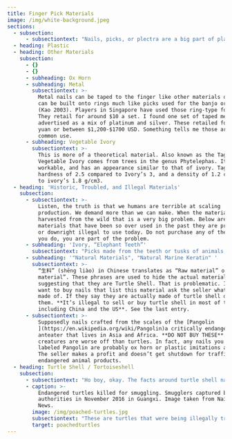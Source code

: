 ```yaml
---
title: Finger Pick Materials
image: /img/white-background.jpeg
sections:
  - subsection:
      - subsectiontext: "Nails, picks, or plectra are a big part of playing guzheng. The design and material change the sound the instrument produces. Below we will look at what materials guzheng nails are made of. Due to quality differences it is difficult to say that one material is better than any other but there are certain trends.\r\n\n\r\n\nMost modern finger picks are made either from a type of polymer (plastic) or turtle shell.  Both are relatively recent inventions. Master players spoke of playing without picks or using metal, bone, or ivory picks for much of their lives. Turtle shell came in to vogue because it is a hard material that polishes smooth, can be worked with relative ease, and is associated with concepts of luxury and artistry. Unfortunately so many sea turtles have been killed for their shells that the populations are in steep decline. If demand keeps up we won’t have turtles left. As members of this community we should use other materials for our nails. Thankfully, there are many choices.\r\n\n\r\n\nPlastics are a relatively new class of materials whose hardness, density, and workability can be customized. They are also far easier and cheaper to mass produce. They are less prone to wear than bamboo and lighter than stone.  They can be colored to any hue, stamped with meaningful symbols, or mixed with other materials to some interesting results.\r\n\n\r\n\nMetal is a choice as well, often coming with the advantage of being shaped into rings that one can wear without tape. Still other materials are possible as most any hard material can be used. Never before have guzheng players had this much choice!"
  - heading: Plastic
  - heading: Other Materials
    subsection:
      - {}
      - {}
      - subheading: Ox Horn
      - subheading: Metal
        subsectiontext: >-
          Metal nails can be taped to the finger like other materials or they
          can be built onto rings much like picks used for the banjo or guitar
          (Kao 2003). Players in Singapore have used those ring-type for years.
          They retail for around $10 a set. I found one set of taped metal nails
          advertised as a mix of platinum and silver. These retailed for 8800
          yuan or between $1,200-$1700 USD. Something tells me those aren’t in
          common use.
      - subheading: Vegetable Ivory
        subsectiontext: >-
          This is more of a theoretical material. Also known as the Tagua nut,
          Vegetable Ivory comes from trees in the genus Phytelephas. It is hard,
          workable, and has an appearance similar to that of ivory. Tagua has a
          hardness of 2.5 compared to Ivory’s 3, and a density of 1.2 compared
          to ivory’s 1.8 g/cm3.
  - heading: 'Historic, Troubled, and Illegal Materials'
    subsection:
      - subsectiontext: >-
          Listen, the truth is that we humans are terrible at scaling
          production. We demand more than we can make. When the material is
          harvested from the wild that is a very big problem. Below are
          materials that have been so over used in the past they are problematic
          or downright illegal to use today. Do not purchase any of these. If
          you do, you are part of the problem.
      - subheading: 'Ivory, “Elephant Teeth”'
        subsectiontext: "Picks made from the teeth or tusks of animals, most famously elephants. **DO NOT BUY THESE**. The ivory trade has led to the near destruction of elephants around the world. Laws have been passed in China, the US, and most other countries to stop the selling of elephant ivory. And yet, in 2018 I found “elephant teeth” nails for sale in a store. It was only one store out of several dozen that I visited but it was a disturbing reminder that they are still out there. Purchasing elephant ivory products is illegal. So is crossing borders with them.\r\n\n\r\n\nNow, I do have to say, the word “ivory” is a category covering more than the tusks of elephants. It is theoretically possible for ivory to be harvested from other animals but most don’t produce it in the right shape to be used for nails. (The elk of the American West grow two teeth of ivory, for example.) When you see “ivory”, assume that means elephant ivory. Don’t buy it."
      - subheading: '"Natural Materials", "Natural Marine Keratin" '
        subsectiontext: >-
          “生料” (shēng liào) in Chinese translates as “Raw material” or “Natural
          material”. These phrases are used to hide the actual material while
          suggesting that they are Turtle Shell. That is problematic. If you
          want to buy nails that list this material ask the seller what they are
          made of. If they say they are actually made of turtle shell don’t buy
          them. **It’s illegal to sell or buy turtle shell in most of the world
          including China and the US**. See the last entry.
      - subsectiontext: >-
          Supposedly nails crafted from the scales of the [Pangolin
          ](https://en.wikipedia.org/wiki/Pangolin)a critically endangered
          anteater that lives in Asia and Africa. **DO NOT BUY THESE**. These
          creatures are worse off than turtles. In fact, any nails you find
          labeled Pangolin are probably ox horn or plastic imitations anyways.
          The seller makes a profit and doesn’t get shutdown for trafficking in
          endangered animal products.
  - heading: Turtle Shell / Tortoiseshell
    subsection:
      - subsectiontext: "Ho boy, okay. The facts around turtle shell nails puts Guzheng Alive in a tight position. On the one hand the goal of this website is to provide exposure to the guzheng for English speakers. Turtle shell nails are factually part of that world.  On the other hand **you should not use turtle shell nails.** Turtle Shell or Tortoiseshell has been **illegal in the US since 1975 and in China since 1981** which are the years they joined the CITES convention. If law isn’t enough, turtle shell harvesting has destroyed sea turtle populations. Sea turtles cannot be raised like fish. Sustainable harvesting has proven impossible. Further, since sea turtles live as long as humans (80 years) harvesting naturally deceased turtles does not address current demands. Thankfully, nail makers are constantly coming up with new materials that offer a range of advantages. Do the world a favor and buy a different material.\r\n\n\r\n\nSo. With all that said let’s get on to the facts of turtle shell nails.\r\n\n\r\n\nTurtle Shell - 玳瑁 (dàimào), translates badly as “cockroach”, or slightly better as “natural jewels”. These are the shells of any one of 7 sea turtles. **DO NOT BUY THESE**.  Turtle shell became a trend in China because it is a hard material that polishes smooth, can be worked with relative ease, and is associated with concepts of luxury and artistry. It is less prone to wear and chipping than bamboo and lighter and easier to work than stone. Turtle shell have been used for many luxury items.\r\n\n\r\n\nBuying Turtle Shell nails is selfish. Other materials sound great, are cheaper, and are easier to find. If you buy turtle shell for how they look or their status then you are engaging in the worst form of vanity. No one can see them! You put them on the inside of your hands! You cover them in tape! \r\n\n\r\n\nNow I must warn you, below is a disturbing image. It’s important to see it."
      - caption: >-
          Endangered turtles killed for smuggling. Smugglers captured by Chinese
          authorities in November 2016 in Guangxi. Image taken from Naira Naija
          News.
        image: /img/poached-turtles.jpg
        subsectiontext: "These are turtles that were being illegally trafficked through China. They were pulled from the wild and killed long before their 80 years were up. This type of ugliness has no place in a community devoted to such beauty as the guzheng provides. We have alternatives, we don’'t need to do this to these amazing creatures.\r\n\n\r\n\nThe longer people buy turtle products the greater the chance we'll drive them to extinction. No one will have them then. \r\n\n\r\n\nHigh quality plastics and ox horn provide a great sound. If you want something rare, get a set of vegetable ivory nails custom made for you by an artist. You’ll be the only player with them! But please, don’t buy turtle shell."
        target: poachedturtles
---
```


